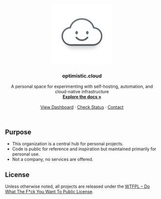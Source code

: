 <a id="readme-top"></a>

<div align="center">
  <a href="https://github.com/othneildrew/Best-README-Template">
    <img src="../logo6.png" alt="Logo" width="200" height="200" >
  </a>
  <h3 align="center">optimistic.cloud</h3>

  <p align="center">
    A personal space for experimenting with self-hosting, automation, and cloud-native infrastructure
    <br />
    <a href="https://documentation.optimistic.cloud"><strong>Explore the docs »</strong></a>
    <br />
    <br />
    <a href="https://dashboard.optimistic.cloud">View Dashboard</a>
    &middot;
    <a href="https://status.optimistic.cloud">Check Status</a>
    &middot;
    <a href="mailto:info@optimistic.cloud">Contact</a>
  </p>
</div>
</br>

## Purpose
- This organization is a central hub for personal projects.  
- Code is public for reference and inspiration but maintained primarily for personal use.  
- Not a company, no services are offered.

## License
Unless otherwise noted, all projects are released under the [WTFPL – Do What The F*ck You Want To Public License](http://www.wtfpl.net/about/).
